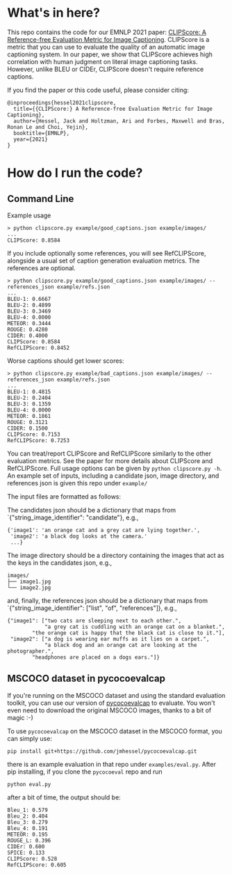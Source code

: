 # What's in here?

This repo contains the code for our EMNLP 2021 paper: [CLIPScore: A
Reference-free Evaluation Metric for Image
Captioning](https://arxiv.org/abs/2104.08718). CLIPScore is a metric
that you can use to evaluate the quality of an automatic image
captioning system.  In our paper, we show that CLIPScore achieves high
correlation with human judgment on literal image captioning
tasks. However, unlike BLEU or CIDEr, CLIPScore doesn't require
reference captions.

If you find the paper or this code useful, please consider citing:

```
@inproceedings{hessel2021clipscore,
  title={{CLIPScore:} A Reference-free Evaluation Metric for Image Captioning},
  author={Hessel, Jack and Holtzman, Ari and Forbes, Maxwell and Bras, Ronan Le and Choi, Yejin},
  booktitle={EMNLP},
  year={2021}
}
```

# How do I run the code?

## Command Line

Example usage
```
> python clipscore.py example/good_captions.json example/images/
...
CLIPScore: 0.8584
```

If you include optionally some references, you will see RefCLIPScore, alongside a usual set of
caption generation evaluation metrics. The references are optional.

```
> python clipscore.py example/good_captions.json example/images/ --references_json example/refs.json
...
BLEU-1: 0.6667
BLEU-2: 0.4899
BLEU-3: 0.3469
BLEU-4: 0.0000
METEOR: 0.3444
ROUGE: 0.4280
CIDER: 0.4000
CLIPScore: 0.8584
RefCLIPScore: 0.8452
```

Worse captions should get lower scores:
```
> python clipscore.py example/bad_captions.json example/images/ --references_json example/refs.json
...
BLEU-1: 0.4815
BLEU-2: 0.2404
BLEU-3: 0.1359
BLEU-4: 0.0000
METEOR: 0.1861
ROUGE: 0.3121
CIDER: 0.1500
CLIPScore: 0.7153
RefCLIPScore: 0.7253
```

You can treat/report CLIPScore and RefCLIPScore similarly to the other
evaluation metrics. See the paper for more details about CLIPScore and
RefCLIPScore. Full usage options can be given by `python clipscore.py
-h`.  An example set of inputs, including a candidate json, image
directory, and references json is given this repo under `example/`

The input files are formatted as follows:

The candidates json should be a dictionary that maps from
`{"string_image_identifier": "candidate"}, e.g.,

```
{'image1': 'an orange cat and a grey cat are lying together.',
 'image2': 'a black dog looks at the camera.'
 ...}
```

The image directory should be a directory containing the images that
act as the keys in the candidates json, e.g.,

```
images/
├── image1.jpg
└── image2.jpg
```

and, finally, the references json should be a dictionary that maps from
`{"string_image_identifier": ["list", "of", "references"]}, e.g.,

```
{"image1": ["two cats are sleeping next to each other.",
            "a grey cat is cuddling with an orange cat on a blanket.",
	    "the orange cat is happy that the black cat is close to it."],
 "image2": ["a dog is wearing ear muffs as it lies on a carpet.",
            "a black dog and an orange cat are looking at the photographer.",
	    "headphones are placed on a dogs ears."]}
```

## MSCOCO dataset in pycocoevalcap

If you're running on the MSCOCO dataset and using the standard
evaluation toolkit, you can use our version of
[pycocoevalcap](https://github.com/jmhessel/pycocoevalcap) to evaluate.
You won't even need to download the original MSCOCO images, thanks to
a bit of magic :-)

To use `pycocoevalcap` on the MSCOCO dataset in the MSCOCO format, you
can simply use:

```
pip install git+https://github.com/jmhessel/pycocoevalcap.git
```

there is an example evaluation in that repo under
`examples/eval.py`. After pip installing, if you clone the
`pycocoeval` repo and run

```
python eval.py
```

after a bit of time, the output should be:
```
Bleu_1: 0.579
Bleu_2: 0.404
Bleu_3: 0.279
Bleu_4: 0.191
METEOR: 0.195
ROUGE_L: 0.396
CIDEr: 0.600
SPICE: 0.133
CLIPScore: 0.528
RefCLIPScore: 0.605
```